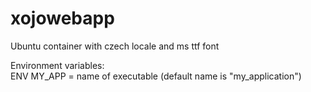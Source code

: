 # xojowebapp

Ubuntu container with czech locale and ms ttf font

Environment variables:  
  ENV MY_APP = name of executable (default name is "my_application")
